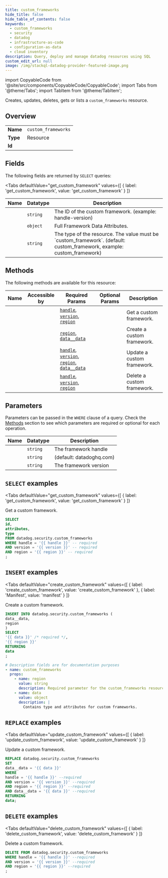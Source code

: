 ```yaml
--- 
title: custom_frameworks
hide_title: false
hide_table_of_contents: false
keywords:
  - custom_frameworks
  - security
  - datadog
  - infrastructure-as-code
  - configuration-as-data
  - cloud inventory
description: Query, deploy and manage datadog resources using SQL
custom_edit_url: null
image: /img/stackql-datadog-provider-featured-image.png
---
```


import CopyableCode from '@site/src/components/CopyableCode/CopyableCode';
import Tabs from '@theme/Tabs';
import TabItem from '@theme/TabItem';

Creates, updates, deletes, gets or lists a <code>custom_frameworks</code> resource.

## Overview
<table><tbody>
<tr><td><b>Name</b></td><td><code>custom_frameworks</code></td></tr>
<tr><td><b>Type</b></td><td>Resource</td></tr>
<tr><td><b>Id</b></td><td><CopyableCode code="datadog.security.custom_frameworks" /></td></tr>
</tbody></table>

## Fields

The following fields are returned by `SELECT` queries:

<Tabs
    defaultValue="get_custom_framework"
    values={[
        { label: 'get_custom_framework', value: 'get_custom_framework' }
    ]}
>
<TabItem value="get_custom_framework">

<table>
<thead>
    <tr>
    <th>Name</th>
    <th>Datatype</th>
    <th>Description</th>
    </tr>
</thead>
<tbody>
<tr>
    <td><CopyableCode code="id" /></td>
    <td><code>string</code></td>
    <td>The ID of the custom framework. (example: handle-version)</td>
</tr>
<tr>
    <td><CopyableCode code="attributes" /></td>
    <td><code>object</code></td>
    <td>Full Framework Data Attributes.</td>
</tr>
<tr>
    <td><CopyableCode code="type" /></td>
    <td><code>string</code></td>
    <td>The type of the resource. The value must be `custom_framework`. (default: custom_framework, example: custom_framework)</td>
</tr>
</tbody>
</table>
</TabItem>
</Tabs>

## Methods

The following methods are available for this resource:

<table>
<thead>
    <tr>
    <th>Name</th>
    <th>Accessible by</th>
    <th>Required Params</th>
    <th>Optional Params</th>
    <th>Description</th>
    </tr>
</thead>
<tbody>
<tr>
    <td><a href="#get_custom_framework"><CopyableCode code="get_custom_framework" /></a></td>
    <td><CopyableCode code="select" /></td>
    <td><a href="#parameter-handle"><code>handle</code></a>, <a href="#parameter-version"><code>version</code></a>, <a href="#parameter-region"><code>region</code></a></td>
    <td></td>
    <td>Get a custom framework.</td>
</tr>
<tr>
    <td><a href="#create_custom_framework"><CopyableCode code="create_custom_framework" /></a></td>
    <td><CopyableCode code="insert" /></td>
    <td><a href="#parameter-region"><code>region</code></a>, <a href="#parameter-data__data"><code>data__data</code></a></td>
    <td></td>
    <td>Create a custom framework.</td>
</tr>
<tr>
    <td><a href="#update_custom_framework"><CopyableCode code="update_custom_framework" /></a></td>
    <td><CopyableCode code="replace" /></td>
    <td><a href="#parameter-handle"><code>handle</code></a>, <a href="#parameter-version"><code>version</code></a>, <a href="#parameter-region"><code>region</code></a>, <a href="#parameter-data__data"><code>data__data</code></a></td>
    <td></td>
    <td>Update a custom framework.</td>
</tr>
<tr>
    <td><a href="#delete_custom_framework"><CopyableCode code="delete_custom_framework" /></a></td>
    <td><CopyableCode code="delete" /></td>
    <td><a href="#parameter-handle"><code>handle</code></a>, <a href="#parameter-version"><code>version</code></a>, <a href="#parameter-region"><code>region</code></a></td>
    <td></td>
    <td>Delete a custom framework.</td>
</tr>
</tbody>
</table>

## Parameters

Parameters can be passed in the `WHERE` clause of a query. Check the [Methods](#methods) section to see which parameters are required or optional for each operation.

<table>
<thead>
    <tr>
    <th>Name</th>
    <th>Datatype</th>
    <th>Description</th>
    </tr>
</thead>
<tbody>
<tr id="parameter-handle">
    <td><CopyableCode code="handle" /></td>
    <td><code>string</code></td>
    <td>The framework handle</td>
</tr>
<tr id="parameter-region">
    <td><CopyableCode code="region" /></td>
    <td><code>string</code></td>
    <td>(default: datadoghq.com)</td>
</tr>
<tr id="parameter-version">
    <td><CopyableCode code="version" /></td>
    <td><code>string</code></td>
    <td>The framework version</td>
</tr>
</tbody>
</table>

## `SELECT` examples

<Tabs
    defaultValue="get_custom_framework"
    values={[
        { label: 'get_custom_framework', value: 'get_custom_framework' }
    ]}
>
<TabItem value="get_custom_framework">

Get a custom framework.

```sql
SELECT
id,
attributes,
type
FROM datadog.security.custom_frameworks
WHERE handle = '{{ handle }}' -- required
AND version = '{{ version }}' -- required
AND region = '{{ region }}' -- required
;
```
</TabItem>
</Tabs>


## `INSERT` examples

<Tabs
    defaultValue="create_custom_framework"
    values={[
        { label: 'create_custom_framework', value: 'create_custom_framework' },
        { label: 'Manifest', value: 'manifest' }
    ]}
>
<TabItem value="create_custom_framework">

Create a custom framework.

```sql
INSERT INTO datadog.security.custom_frameworks (
data__data,
region
)
SELECT 
'{{ data }}' /* required */,
'{{ region }}'
RETURNING
data
;
```
</TabItem>
<TabItem value="manifest">

```yaml
# Description fields are for documentation purposes
- name: custom_frameworks
  props:
    - name: region
      value: string
      description: Required parameter for the custom_frameworks resource.
    - name: data
      value: object
      description: |
        Contains type and attributes for custom frameworks.
```
</TabItem>
</Tabs>


## `REPLACE` examples

<Tabs
    defaultValue="update_custom_framework"
    values={[
        { label: 'update_custom_framework', value: 'update_custom_framework' }
    ]}
>
<TabItem value="update_custom_framework">

Update a custom framework.

```sql
REPLACE datadog.security.custom_frameworks
SET 
data__data = '{{ data }}'
WHERE 
handle = '{{ handle }}' --required
AND version = '{{ version }}' --required
AND region = '{{ region }}' --required
AND data__data = '{{ data }}' --required
RETURNING
data;
```
</TabItem>
</Tabs>


## `DELETE` examples

<Tabs
    defaultValue="delete_custom_framework"
    values={[
        { label: 'delete_custom_framework', value: 'delete_custom_framework' }
    ]}
>
<TabItem value="delete_custom_framework">

Delete a custom framework.

```sql
DELETE FROM datadog.security.custom_frameworks
WHERE handle = '{{ handle }}' --required
AND version = '{{ version }}' --required
AND region = '{{ region }}' --required
;
```
</TabItem>
</Tabs>
